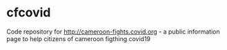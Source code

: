# cfcovid
Code repository for http://cameroon-fights.covid.org - a public information page to help citizens of cameroon figthing covid19
